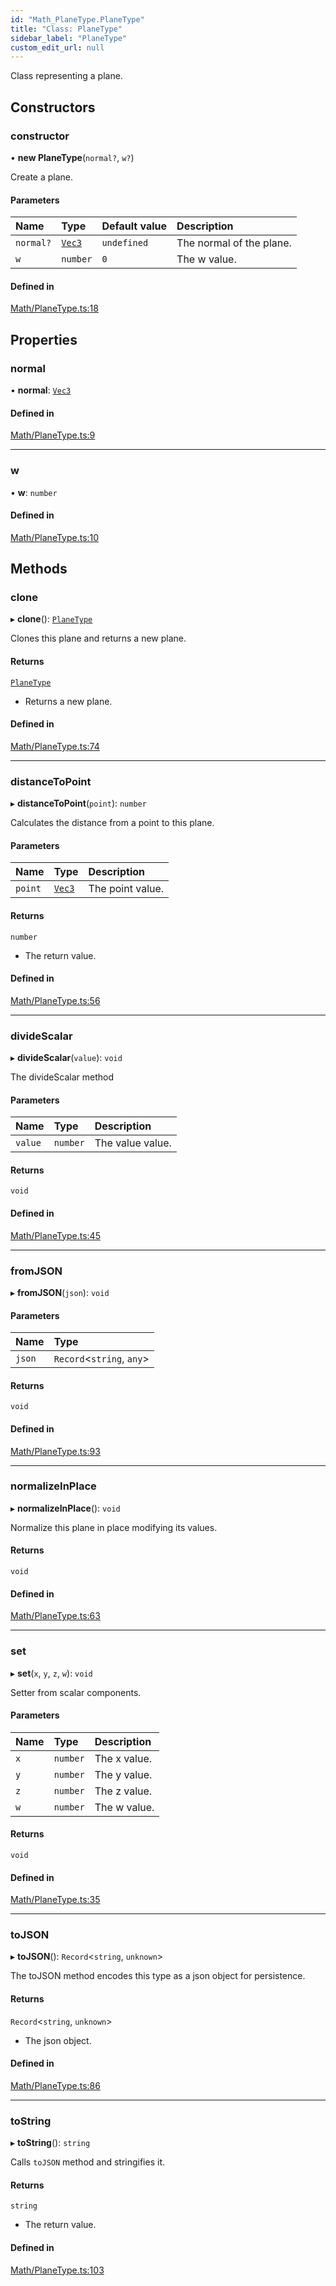```yaml
---
id: "Math_PlaneType.PlaneType"
title: "Class: PlaneType"
sidebar_label: "PlaneType"
custom_edit_url: null
---
```




Class representing a plane.

## Constructors

### constructor

• **new PlaneType**(`normal?`, `w?`)

Create a plane.

#### Parameters

| Name | Type | Default value | Description |
| :------ | :------ | :------ | :------ |
| `normal?` | [`Vec3`](Math_Vec3.Vec3) | `undefined` | The normal of the plane. |
| `w` | `number` | `0` | The w value. |

#### Defined in

[Math/PlaneType.ts:18](https://github.com/ZeaInc/zea-engine/blob/ad29d1184/src/Math/PlaneType.ts#L18)

## Properties

### normal

• **normal**: [`Vec3`](Math_Vec3.Vec3)

#### Defined in

[Math/PlaneType.ts:9](https://github.com/ZeaInc/zea-engine/blob/ad29d1184/src/Math/PlaneType.ts#L9)

___

### w

• **w**: `number`

#### Defined in

[Math/PlaneType.ts:10](https://github.com/ZeaInc/zea-engine/blob/ad29d1184/src/Math/PlaneType.ts#L10)

## Methods

### clone

▸ **clone**(): [`PlaneType`](Math_PlaneType.PlaneType)

Clones this plane and returns a new plane.

#### Returns

[`PlaneType`](Math_PlaneType.PlaneType)

- Returns a new plane.

#### Defined in

[Math/PlaneType.ts:74](https://github.com/ZeaInc/zea-engine/blob/ad29d1184/src/Math/PlaneType.ts#L74)

___

### distanceToPoint

▸ **distanceToPoint**(`point`): `number`

Calculates the distance from a point to this plane.

#### Parameters

| Name | Type | Description |
| :------ | :------ | :------ |
| `point` | [`Vec3`](Math_Vec3.Vec3) | The point value. |

#### Returns

`number`

- The return value.

#### Defined in

[Math/PlaneType.ts:56](https://github.com/ZeaInc/zea-engine/blob/ad29d1184/src/Math/PlaneType.ts#L56)

___

### divideScalar

▸ **divideScalar**(`value`): `void`

The divideScalar method

#### Parameters

| Name | Type | Description |
| :------ | :------ | :------ |
| `value` | `number` | The value value. |

#### Returns

`void`

#### Defined in

[Math/PlaneType.ts:45](https://github.com/ZeaInc/zea-engine/blob/ad29d1184/src/Math/PlaneType.ts#L45)

___

### fromJSON

▸ **fromJSON**(`json`): `void`

#### Parameters

| Name | Type |
| :------ | :------ |
| `json` | `Record`<`string`, `any`\> |

#### Returns

`void`

#### Defined in

[Math/PlaneType.ts:93](https://github.com/ZeaInc/zea-engine/blob/ad29d1184/src/Math/PlaneType.ts#L93)

___

### normalizeInPlace

▸ **normalizeInPlace**(): `void`

Normalize this plane in place modifying its values.

#### Returns

`void`

#### Defined in

[Math/PlaneType.ts:63](https://github.com/ZeaInc/zea-engine/blob/ad29d1184/src/Math/PlaneType.ts#L63)

___

### set

▸ **set**(`x`, `y`, `z`, `w`): `void`

Setter from scalar components.

#### Parameters

| Name | Type | Description |
| :------ | :------ | :------ |
| `x` | `number` | The x value. |
| `y` | `number` | The y value. |
| `z` | `number` | The z value. |
| `w` | `number` | The w value. |

#### Returns

`void`

#### Defined in

[Math/PlaneType.ts:35](https://github.com/ZeaInc/zea-engine/blob/ad29d1184/src/Math/PlaneType.ts#L35)

___

### toJSON

▸ **toJSON**(): `Record`<`string`, `unknown`\>

The toJSON method encodes this type as a json object for persistence.

#### Returns

`Record`<`string`, `unknown`\>

- The json object.

#### Defined in

[Math/PlaneType.ts:86](https://github.com/ZeaInc/zea-engine/blob/ad29d1184/src/Math/PlaneType.ts#L86)

___

### toString

▸ **toString**(): `string`

Calls `toJSON` method and stringifies it.

#### Returns

`string`

- The return value.

#### Defined in

[Math/PlaneType.ts:103](https://github.com/ZeaInc/zea-engine/blob/ad29d1184/src/Math/PlaneType.ts#L103)

